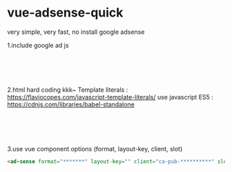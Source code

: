 # vue-adsense-quick
very simple, very  fast, no install   google adsense

1.include google ad js
<pre>
<code>
<script async src="https://pagead2.googlesyndication.com/pagead/js/adsbygoogle.js"></script>
</code>
</pre>


2.html hard coding kkk~ 
Template literals : https://flaviocopes.com/javascript-template-literals/
use javascript ES5 : https://cdnjs.com/libraries/babel-standalone
<pre>
<code>
<script type="text/babel">
"use strict";
Vue.component('ad-sense', {
    template: `
        <ins
            :class="'adsbygoogle'"
            :style="'display:block'"
            :data-ad-format="format"
            :data-ad-layout-key="layoutKey"
            :data-ad-client="client"
            :data-ad-slot="slot"
        ></ins>
    `,
    props: {
        format : {
            type: String,
            required: true,
            default: 'auto'
        },
        layoutKey : {
            type: String,
            required: false,
            default: ''
        },
        client : {
            type: String,
            required: true,
        },
        slot : {
            type: String,
            required: true,
        }
    },
    mounted() {
        (window.adsbygoogle = window.adsbygoogle || []).push({})
    }
});
</script>
</code>
</pre>

3.use vue component
options (format, layout-key, client, slot)

```html
<ad-sense format="*******" layout-key="" client="ca-pub-**********" slot="********"></ad-sense>
```
